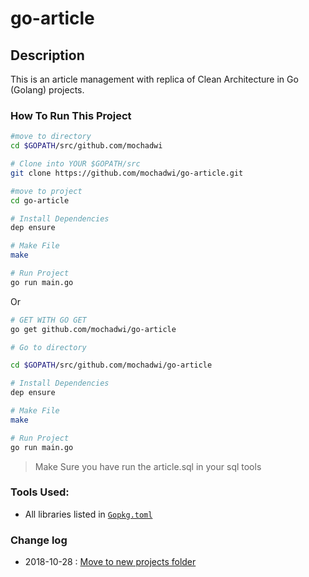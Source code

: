 # go-article

## Description
This is an article management with replica of Clean Architecture in Go (Golang) projects.

### How To Run This Project

```bash
#move to directory
cd $GOPATH/src/github.com/mochadwi

# Clone into YOUR $GOPATH/src
git clone https://github.com/mochadwi/go-article.git

#move to project
cd go-article

# Install Dependencies
dep ensure

# Make File
make

# Run Project
go run main.go

```

Or

```bash
# GET WITH GO GET
go get github.com/mochadwi/go-article

# Go to directory

cd $GOPATH/src/github.com/mochadwi/go-article

# Install Dependencies
dep ensure

# Make File
make

# Run Project
go run main.go
```


> Make Sure you have run the article.sql in your sql tools

### Tools Used:
- All libraries listed in [`Gopkg.toml`](https://github.com/mochadwi/go-article/blob/master/Gopkg.toml)

### Change log 
 - 2018-10-28 : [Move to new projects folder](https://github.com/mochadwi/go-article/pull/8)